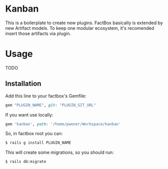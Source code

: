 # Kanban

This is a boilerplate to create new plugins.
FactBox basically is extended by new Artifact models. To keep one modular ecosystem, it's recomended insert those artifacts via plugin.

# Usage

TODO

## Installation
Add this line to your factbox's Gemfile:

```ruby
gem "PLUGIN_NAME", git: "PLUGIN_GIT_URL"
```

If you want use locally:

```ruby
gem 'kanban', path: '/home/pwener/Workspace/kanban'
```

So, in factbox root you can:

```bash
$ rails g install PLUGIN_NAME
```

This will create some migrations, so you should run:

```bash
$ rails db:migrate
```
